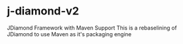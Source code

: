 j-diamond-v2
============

JDiamond Framework with Maven Support
This is a rebaselining of JDiamond to use Maven as it's packaging engine
